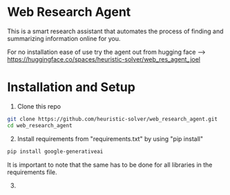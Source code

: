 # Web Research Agent 

This is a smart research assistant that automates the process of finding and summarizing information online for you. 

For no installation ease of use try the agent out from hugging face --> https://huggingface.co/spaces/heuristic-solver/web_res_agent_joel 

# Installation and Setup 

1. Clone this repo
```bash
git clone https://github.com/heuristic-solver/web_research_agent.git
cd web_research_agent
```
2. Install requirements from "requirements.txt" by using "pip install"

```bash
pip install google-generativeai
```
It is important to note that the same has to be done for all libraries in the requirements file. 

3. 
